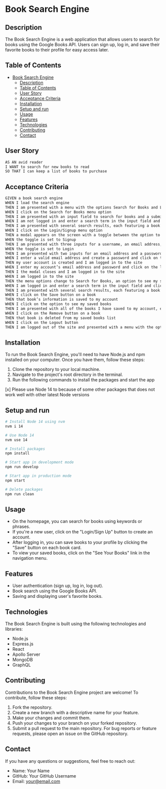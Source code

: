# Book Search Engine

## Description

The Book Search Engine is a web application that allows users to search for books using the Google Books API. Users can sign up, log in, and save their favorite books to their profile for easy access later.

## Table of Contents

- [Book Search Engine](#book-search-engine)
  - [Description](#description)
  - [Table of Contents](#table-of-contents)
  - [User Story](#user-story)
  - [Acceptance Criteria](#acceptance-criteria)
  - [Installation](#installation)
  - [Setup and run](#setup-and-run)
  - [Usage](#usage)
  - [Features](#features)
  - [Technologies](#technologies)
  - [Contributing](#contributing)
  - [Contact](#contact)

## User Story
```sh
AS AN avid reader
I WANT to search for new books to read
SO THAT I can keep a list of books to purchase
```
## Acceptance Criteria
```sh
GIVEN a book search engine
WHEN I load the search engine
THEN I am presented with a menu with the options Search for Books and Login/Signup and an input field to search for books and a submit button
WHEN I click on the Search for Books menu option
THEN I am presented with an input field to search for books and a submit button
WHEN I am not logged in and enter a search term in the input field and click the submit button
THEN I am presented with several search results, each featuring a book’s title, author, description, image, and a link to that book on the Google Books site
WHEN I click on the Login/Signup menu option
THEN a modal appears on the screen with a toggle between the option to log in or sign up
WHEN the toggle is set to Signup
THEN I am presented with three inputs for a username, an email address, and a password, and a signup button
WHEN the toggle is set to Login
THEN I am presented with two inputs for an email address and a password and login button
WHEN I enter a valid email address and create a password and click on the signup button
THEN my user account is created and I am logged in to the site
WHEN I enter my account’s email address and password and click on the login button
THEN I the modal closes and I am logged in to the site
WHEN I am logged in to the site
THEN the menu options change to Search for Books, an option to see my saved books, and Logout
WHEN I am logged in and enter a search term in the input field and click the submit button
THEN I am presented with several search results, each featuring a book’s title, author, description, image, and a link to that book on the Google Books site and a button to save a book to my account
WHEN I click on the Save button on a book
THEN that book’s information is saved to my account
WHEN I click on the option to see my saved books
THEN I am presented with all of the books I have saved to my account, each featuring the book’s title, author, description, image, and a link to that book on the Google Books site and a button to remove a book from my account
WHEN I click on the Remove button on a book
THEN that book is deleted from my saved books list
WHEN I click on the Logout button
THEN I am logged out of the site and presented with a menu with the options Search for Books and Login/Signup and an input field to search for books and a submit button
```

## Installation

To run the Book Search Engine, you'll need to have Node.js and npm installed on your computer. Once you have them, follow these steps:

1. Clone the repository to your local machine.
2. Navigate to the project's root directory in the terminal.
3. Run the following commands to install the packages and start the app

[x] Please use Node 14 to because of some other packages that does not work well with other latest Node versions

## Setup and run
```sh
# Install Node 14 using nvm
nvm i 14

# Use Node 14
nvm use 14

# Install packages 
npm install

# Start app in development mode
npm run develop

# Start app in production mode
npm start

# Delete packages
npm run clean
```

## Usage
- On the homepage, you can search for books using keywords or phrases.
- If you're a new user, click on the "Login/Sign Up" button to create an account.
- After logging in, you can save books to your profile by clicking the "Save" button on each book card.
- To view your saved books, click on the "See Your Books" link in the navigation menu.

## Features
- User authentication (sign up, log in, log out).
- Book search using the Google Books API.
- Saving and displaying user's favorite books.

## Technologies
The Book Search Engine is built using the following technologies and libraries:

- Node.js
- Express.js
- React
- Apollo Server
- MongoDB
- GraphQL

## Contributing
Contributions to the Book Search Engine project are welcome! To contribute, follow these steps:

1. Fork the repository.
2. Create a new branch with a descriptive name for your feature.
3. Make your changes and commit them.
4. Push your changes to your branch on your forked repository.
5. Submit a pull request to the main repository.
For bug reports or feature requests, please open an issue on the GitHub repository.


## Contact
If you have any questions or suggestions, feel free to reach out:

- Name: Your Name
- GitHub: Your GitHub Username
- Email: your@email.com
